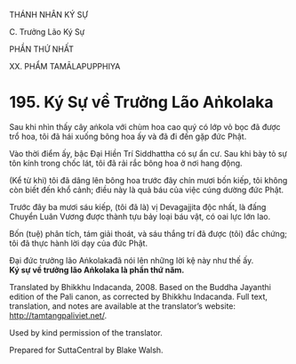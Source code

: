 THÁNH NHÂN KÝ SỰ

C. Trưởng Lão Ký Sự

PHẦN THỨ NHẤT

XX. PHẨM TAMĀLAPUPPHIYA

# 195\. Ký Sự về Trưởng Lão Aṅkolaka

Sau khi nhìn thấy cây aṅkola với chùm hoa cao quý có lớp vỏ bọc đã được trổ hoa, tôi đã hái xuống bông hoa ấy và đã đi đến gặp đức Phật.

Vào thời điểm ấy, bậc Đại Hiền Trí Siddhattha có sự ẩn cư. Sau khi bày tỏ sự tôn kính trong chốc lát, tôi đã rải rắc bông hoa ở nơi hang động.

(Kể từ khi) tôi đã dâng lên bông hoa trước đây chín mươi bốn kiếp, tôi không còn biết đến khổ cảnh; điều này là quả báu của việc cúng dường đức Phật.

Trước đây ba mươi sáu kiếp, (tôi đã là) vị Devagajjita độc nhất, là đấng Chuyển Luân Vương được thành tựu bảy loại báu vật, có oai lực lớn lao.

Bốn (tuệ) phân tích, tám giải thoát, và sáu thắng trí đã được (tôi) đắc chứng; tôi đã thực hành lời dạy của đức Phật.

Đại đức trưởng lão Aṅkolakađã nói lên những lời kệ này như thế ấy.  
**Ký sự về trưởng lão Aṅkolaka là phần thứ năm.**

Translated by Bhikkhu Indacanda, 2008. Based on the Buddha Jayanthi edition of the Pali canon, as corrected by Bhikkhu Indacanda. Full text, translation, and notes are available at the translator’s website: http://tamtangpaliviet.net/.

Used by kind permission of the translator.

Prepared for SuttaCentral by Blake Walsh.